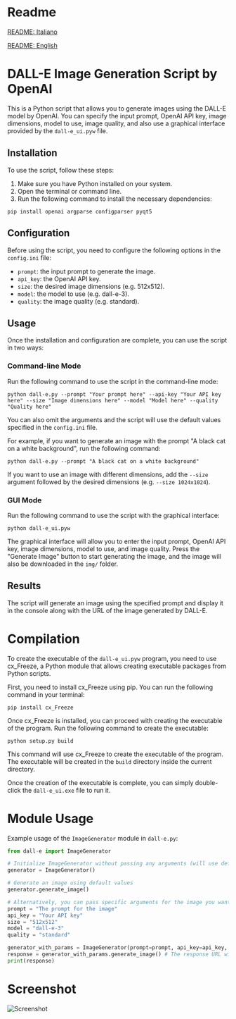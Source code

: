 # Readme
[README: Italiano](./README_IT.md)

[README: English](./README.md)

# DALL-E Image Generation Script by OpenAI

This is a Python script that allows you to generate images using the DALL-E model by OpenAI. You can specify the input prompt, OpenAI API key, image dimensions, model to use, image quality, and also use a graphical interface provided by the `dall-e_ui.pyw` file.

## Installation

To use the script, follow these steps:

1. Make sure you have Python installed on your system.
2. Open the terminal or command line.
3. Run the following command to install the necessary dependencies:

```shell
pip install openai argparse configparser pyqt5
```

## Configuration

Before using the script, you need to configure the following options in the `config.ini` file:

- `prompt`: the input prompt to generate the image.
- `api_key`: the OpenAI API key.
- `size`: the desired image dimensions (e.g. 512x512).
- `model`: the model to use (e.g. dall-e-3).
- `quality`: the image quality (e.g. standard).

## Usage

Once the installation and configuration are complete, you can use the script in two ways:

### Command-line Mode

Run the following command to use the script in the command-line mode:

```shell
python dall-e.py --prompt "Your prompt here" --api-key "Your API key here" --size "Image dimensions here" --model "Model here" --quality "Quality here"
```

You can also omit the arguments and the script will use the default values specified in the `config.ini` file.

For example, if you want to generate an image with the prompt "A black cat on a white background", run the following command:

```shell
python dall-e.py --prompt "A black cat on a white background"
```

If you want to use an image with different dimensions, add the `--size` argument followed by the desired dimensions (e.g. `--size 1024x1024`).

### GUI Mode

Run the following command to use the script with the graphical interface:

```shell
python dall-e_ui.pyw
```

The graphical interface will allow you to enter the input prompt, OpenAI API key, image dimensions, model to use, and image quality. Press the "Generate Image" button to start generating the image, and the image will also be downloaded in the `img/` folder.

## Results

The script will generate an image using the specified prompt and display it in the console along with the URL of the image generated by DALL-E.

# Compilation
To create the executable of the `dall-e_ui.pyw` program, you need to use cx_Freeze, a Python module that allows creating executable packages from Python scripts.

First, you need to install cx_Freeze using pip. You can run the following command in your terminal:

```
pip install cx_Freeze
```

Once cx_Freeze is installed, you can proceed with creating the executable of the program.
Run the following command to create the executable:

```
python setup.py build
```

This command will use cx_Freeze to create the executable of the program. The executable will be created in the `build` directory inside the current directory.

Once the creation of the executable is complete, you can simply double-click the `dall-e_ui.exe` file to run it.

# Module Usage
Example usage of the `ImageGenerator` module in `dall-e.py`:

```python
from dall-e import ImageGenerator

# Initialize ImageGenerator without passing any arguments (will use default values from config.ini)
generator = ImageGenerator()

# Generate an image using default values
generator.generate_image()

# Alternatively, you can pass specific arguments for the image you want to generate
prompt = "The prompt for the image"
api_key = "Your API key"
size = "512x512"
model = "dall-e-3"
quality = "standard"

generator_with_params = ImageGenerator(prompt=prompt, api_key=api_key, size=size, model=model, quality=quality)
response = generator_with_params.generate_image() # The response URL with the generated image
print(response)
```

# Screenshot

![Screenshot](https://github.com/nemmusu/dall-e-interface/blob/main/screenshots/interface_example.png)